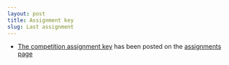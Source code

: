 ```yaml
---
layout: post
title: Assignment key
slug: Last assignment
---
```


* [The competition assignment key](/materials/competition.key.pdf) has been posted on the [assignments page](/assignments.html)

